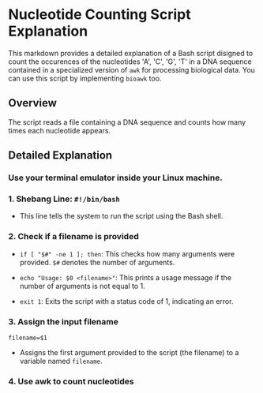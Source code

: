 # Nucleotide  Counting Script Explanation

This markdown provides a detailed explanation of a Bash script disigned to count the occurences of the nucleotides 'A', 'C', 'G', 'T' in a DNA sequence contained in a specialized version of `awk` for processing biological data. You can use this script by implementing `bioawk` too. 


## Overview

The script reads a file containing a DNA sequence and counts how many times each nucleotide appears.

## Detailed Explanation

### Use your terminal emulator inside your Linux machine.

### 1. Shebang Line: `#!/bin/bash`
- This line tells the system to run the script using the Bash shell.

### 2. Check if a filename is provided

- `if [ "$#" -ne 1 ]; then`: This checks how many arguments were provided. `$#` denotes the number of arguments.

- `echo "Usage: $0 <filename>"`: This prints a usage message if the number of arguments is not equal to 1.

- `exit 1`: Exits the script with a status code of 1, indicating an error.


### 3. Assign the input filename

``filename=$1``

- Assigns the first argument provided to the script (the filename) to a variable named `filename`.

### 4. Use awk to count nucleotides



